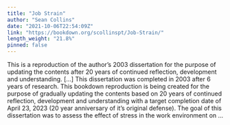 ```yaml
---
title: "Job Strain"
author: "Sean Collins"
date: "2021-10-06T22:54:09Z"
link: "https://bookdown.org/scollinspt/Job-Strain/"
length_weight: "21.8%"
pinned: false
---
```


This is a reproduction of the author’s 2003 dissertation for the purpose of updating the contents after 20 years of continued reflection, development and understanding. [...] This dissertation was completed in 2003 after 6 years of research. This bookdown reproduction is being created for the purpose of gradually updating the contents based on 20 years of continued reflection, development and understanding with a target completion date of April 23, 2023 (20 year anniversary of it’s original defense). The goal of this dissertation was to assess the effect of stress in the work environment on ...
